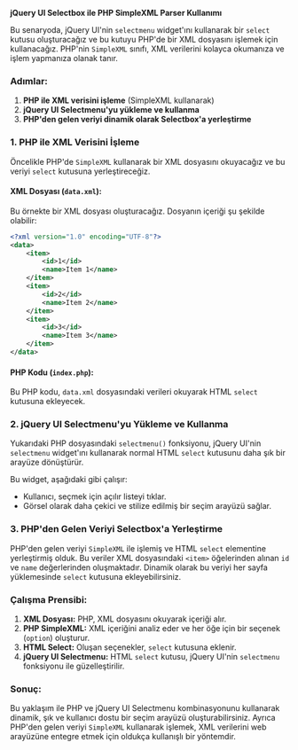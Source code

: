 **jQuery UI Selectbox ile PHP SimpleXML Parser Kullanımı**

Bu senaryoda, jQuery UI'nin `selectmenu` widget'ını kullanarak bir `select` kutusu oluşturacağız ve bu kutuyu PHP'de bir XML dosyasını işlemek için kullanacağız. PHP'nin `SimpleXML` sınıfı, XML verilerini kolayca okumanıza ve işlem yapmanıza olanak tanır.

### Adımlar:
1. **PHP ile XML verisini işleme** (SimpleXML kullanarak)
2. **jQuery UI Selectmenu'yu yükleme ve kullanma**
3. **PHP'den gelen veriyi dinamik olarak Selectbox'a yerleştirme**

### 1. PHP ile XML Verisini İşleme
Öncelikle PHP'de `SimpleXML` kullanarak bir XML dosyasını okuyacağız ve bu veriyi `select` kutusuna yerleştireceğiz.

#### XML Dosyası (`data.xml`):
Bu örnekte bir XML dosyası oluşturacağız. Dosyanın içeriği şu şekilde olabilir:

```xml
<?xml version="1.0" encoding="UTF-8"?>
<data>
    <item>
        <id>1</id>
        <name>Item 1</name>
    </item>
    <item>
        <id>2</id>
        <name>Item 2</name>
    </item>
    <item>
        <id>3</id>
        <name>Item 3</name>
    </item>
</data>
```

#### PHP Kodu (`index.php`):
Bu PHP kodu, `data.xml` dosyasındaki verileri okuyarak HTML `select` kutusuna ekleyecek.

### 2. jQuery UI Selectmenu'yu Yükleme ve Kullanma
Yukarıdaki PHP dosyasındaki `selectmenu()` fonksiyonu, jQuery UI'nin `selectmenu` widget'ını kullanarak normal HTML `select` kutusunu daha şık bir arayüze dönüştürür.

Bu widget, aşağıdaki gibi çalışır:
- Kullanıcı, seçmek için açılır listeyi tıklar.
- Görsel olarak daha çekici ve stilize edilmiş bir seçim arayüzü sağlar.

### 3. PHP'den Gelen Veriyi Selectbox'a Yerleştirme
PHP'den gelen veriyi `SimpleXML` ile işlemiş ve HTML `select` elementine yerleştirmiş olduk. Bu veriler XML dosyasındaki `<item>` öğelerinden alınan `id` ve `name` değerlerinden oluşmaktadır. Dinamik olarak bu veriyi her sayfa yüklemesinde `select` kutusuna ekleyebilirsiniz.

### Çalışma Prensibi:
1. **XML Dosyası:** PHP, XML dosyasını okuyarak içeriği alır.
2. **PHP SimpleXML:** XML içeriğini analiz eder ve her öğe için bir seçenek (`option`) oluşturur.
3. **HTML Select:** Oluşan seçenekler, `select` kutusuna eklenir.
4. **jQuery UI Selectmenu:** HTML `select` kutusu, jQuery UI'nin `selectmenu` fonksiyonu ile güzelleştirilir.

### Sonuç:
Bu yaklaşım ile PHP ve jQuery UI Selectmenu kombinasyonunu kullanarak dinamik, şık ve kullanıcı dostu bir seçim arayüzü oluşturabilirsiniz. Ayrıca PHP'den gelen veriyi `SimpleXML` kullanarak işlemek, XML verilerini web arayüzüne entegre etmek için oldukça kullanışlı bir yöntemdir.
